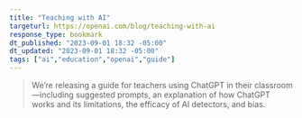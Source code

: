 ```yaml
---
title: "Teaching with AI"
targeturl: https://openai.com/blog/teaching-with-ai
response_type: bookmark
dt_published: "2023-09-01 18:32 -05:00"
dt_updated: "2023-09-01 18:32 -05:00"
tags: ["ai","education","openai","guide"]
---
```


> We’re releasing a guide for teachers using ChatGPT in their classroom—including suggested prompts, an explanation of how ChatGPT works and its limitations, the efficacy of AI detectors, and bias. 